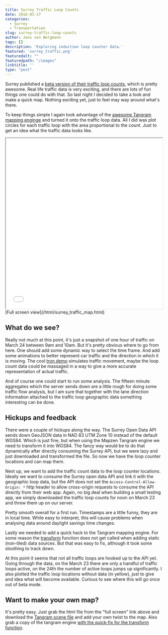 ```yaml
---
title: Surrey Traffic Loop Counts
date: 2016-03-27
categories:
  - Surrey
  - Transportation
slug: surrey-traffic-loop-counts
author: Jens von Bergmann
tags: []
description: 'Exploring induction loop counter data.'
featured: 'surrey_traffic.png'
featuredalt: ""
featuredpath: "/images"
linktitle: ''
type: "post"
---
```


Surrey published a [beta version of their traffic loop counts](http://data.surrey.ca/dataset/ff9c223a-57e2-49b8-900f-e4b9d9423b4b),
which is pretty awesome. Real life traffic data is very exciting, and there are lots of fun things one could do with that.
So last night I decided to take a look and make a quick map. Nothing exciting yet, just to feel may way around
what's there.
<!-- more -->
To keep things simple I again took advantage of the [awesome Tangram mapping enginge](https://mapzen.com/projects/tangram/)
and turned it onto the traffic loop data. All I did was plot circles for each traffic loop with the area proportional to
the count. Just to get an idea what the traffic data looks like.

<iframe src="/html/surrey_traffic_map.html" width="100%" height="550"></iframe>
[Full screen view](/html/surrey_traffic_map.html)

## What do we see?
Really not much at this point, it's just a snapshot of one hour of traffic on March 24 between 9am and 10am. But it's pretty
obvious where to go from here. One should add some dynamic way to select the time frame. And add some animations to better
represent car traffic and the direction in which it is moving. The cool [tron demo](https://tangrams.github.io/carousel/?tron#15/49.1055/-122.8244)
simulates traffic movement, maybe the loop count data could be massaged in a way to give a more accurate representation
of actual traffic.

And of course one could start to run some analysis. The fifteen minute aggregates which the server sends down are a little rough for doing some
traffic flow analysis, but I am sure that together with the lane direction information attached to the traffic loop geographic
data something interesting can be done.

## Hickups and feedback
There were a couple of hickups along the way. The Surrey Open Data API sends down GeoJSON data in NAD 83 UTM Zone 10
instead of the default WGS84. Which is just fine, but when using the Mapzen Tangram engine we need to transform
it into WGS84. The fancy way would be to do that dynamically after directly consuming the Surrey API, but we were lazy
and just downloaded and transformed the file. So now we have the loop counter locations and can map them.

Next up, we want to add the traffic count data to the loop counter locations. Ideally we want to consume the Surrey open
data API and link it with the geographic loop data, but the API does not set the `Access-Control-Allow-Origin: *`
http header to allow cross-origin requests to consume the API directly from their web app. Again, no big deal when building a small
testing app, we simply downloaded the traffic loop counts for noon on March 23 and threw them up on our server.

Pretty smooth overall for a first run. Timestamps are a little funny, they are in local time. While easy to interpret, this
will cause problems when analysing data around daylight savings time changes.

Lastly we needed to add a quick hack to the Tangram mapping engine. For some reason the [transform](https://mapzen.com/documentation/tangram/sources/#transform)
function does not get called when adding static (non-tiled) data sources. But that was easy to fix, although it took some
sloothing to track down.

At this point it seems that not all traffic loops are hooked up to the API yet. Going through the data, on the March 23
there are only a handful of traffic loops active, on the 24th the number of active loops jumps up significantly.
I also plotted the traffic loop locations without data (in yellow), just to give
and idea what will become available. Curious to see where this will go once out of beta mode.

## Want to make your own map?
It's pretty easy. Just grab the html file from the "full screen" link above and download the [Tangram scene file](/surrey_traffic_scene.yaml)
and add your own twist to the map. Also grab a copy of the tangram engine [with the quick-fix for the transform function](http://doodles.mountainmath.ca/javascripts/tangram.debug.js).

